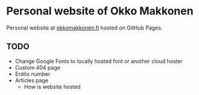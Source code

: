 # Personal website of Okko Makkonen

Personal website at [okkomakkonen.fi](https://okkomakkonen.fi) hosted on GitHub Pages.

## TODO

- Change Google Fonts to locally hosted font or another cloud hoster
- Custom 404 page
- Erdös number
- Articles page
  - How is website hosted